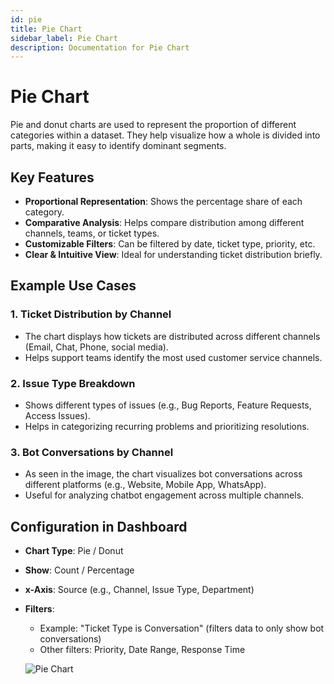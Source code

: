 ```yaml
---
id: pie
title: Pie Chart
sidebar_label: Pie Chart
description: Documentation for Pie Chart
---
```


# Pie Chart

Pie and donut charts are used to represent the proportion of different categories within a dataset. They help visualize how a whole is divided into parts, making it easy to identify dominant segments.

## Key Features

- **Proportional Representation**: Shows the percentage share of each category.
- **Comparative Analysis**: Helps compare distribution among different channels, teams, or ticket types.
- **Customizable Filters**: Can be filtered by date, ticket type, priority, etc.
- **Clear & Intuitive View**: Ideal for understanding ticket distribution briefly.

## Example Use Cases

### 1. Ticket Distribution by Channel
- The chart displays how tickets are distributed across different channels (Email, Chat, Phone, social media).
- Helps support teams identify the most used customer service channels.

### 2. Issue Type Breakdown
- Shows different types of issues (e.g., Bug Reports, Feature Requests, Access Issues).
- Helps in categorizing recurring problems and prioritizing resolutions.

### 3. Bot Conversations by Channel
- As seen in the image, the chart visualizes bot conversations across different platforms (e.g., Website, Mobile App, WhatsApp).
- Useful for analyzing chatbot engagement across multiple channels.

## Configuration in Dashboard

- **Chart Type**: Pie / Donut
- **Show**: Count / Percentage
- **x-Axis**: Source (e.g., Channel, Issue Type, Department)
- **Filters**: 
  - Example: "Ticket Type is Conversation" (filters data to only show bot conversations)
  - Other filters: Priority, Date Range, Response Time


  ![Pie Chart](/img/Helpdesk/Pie_Charts.jpg)